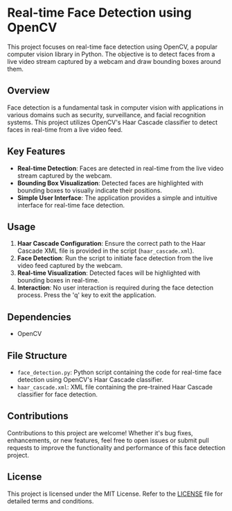 # Real-time Face Detection using OpenCV

This project focuses on real-time face detection using OpenCV, a popular computer vision library in Python. The objective is to detect faces from a live video stream captured by a webcam and draw bounding boxes around them.

## Overview

Face detection is a fundamental task in computer vision with applications in various domains such as security, surveillance, and facial recognition systems. This project utilizes OpenCV's Haar Cascade classifier to detect faces in real-time from a live video feed.

## Key Features

- **Real-time Detection**: Faces are detected in real-time from the live video stream captured by the webcam.
- **Bounding Box Visualization**: Detected faces are highlighted with bounding boxes to visually indicate their positions.
- **Simple User Interface**: The application provides a simple and intuitive interface for real-time face detection.

## Usage

1. **Haar Cascade Configuration**: Ensure the correct path to the Haar Cascade XML file is provided in the script (`haar_cascade.xml`).
2. **Face Detection**: Run the script to initiate face detection from the live video feed captured by the webcam.
3. **Real-time Visualization**: Detected faces will be highlighted with bounding boxes in real-time.
4. **Interaction**: No user interaction is required during the face detection process. Press the 'q' key to exit the application.

## Dependencies

- OpenCV

## File Structure

- `face_detection.py`: Python script containing the code for real-time face detection using OpenCV's Haar Cascade classifier.
- `haar_cascade.xml`: XML file containing the pre-trained Haar Cascade classifier for face detection.

## Contributions

Contributions to this project are welcome! Whether it's bug fixes, enhancements, or new features, feel free to open issues or submit pull requests to improve the functionality and performance of this face detection project.

## License

This project is licensed under the MIT License. Refer to the [LICENSE](LICENSE) file for detailed terms and conditions.
